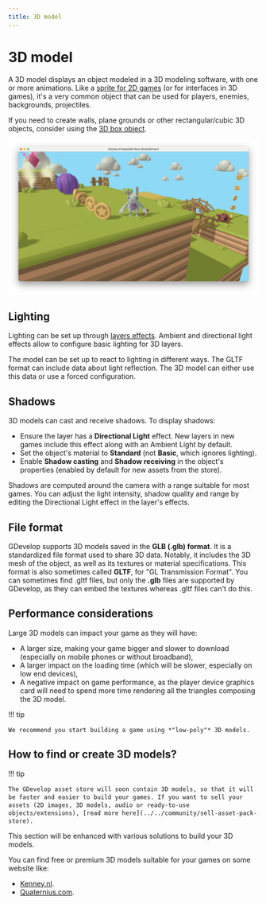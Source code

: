 ```yaml
---
title: 3D model
---
```

# 3D model

A 3D model displays an object modeled in a 3D modeling software, with one or more animations. Like a [sprite for 2D games](../sprite) (or for interfaces in 3D games), it's a very common object that can be used for players, enemies, backgrounds, projectiles.

If you need to create walls, plane grounds or other rectangular/cubic 3D objects, consider using the [3D box object](../3d-box).

![A 3D game with multiple 3D models](3d-platformer-shadows-models.png)

## Lighting

Lighting can be set up through [layers effects](../../interface/scene-editor/layer-effects). Ambient and directional light effects allow to configure basic lighting for 3D layers.

The model can be set up to react to lighting in different ways. The GLTF format can include data about light reflection. The 3D model can either use this data or use a forced configuration.

## Shadows

3D models can cast and receive shadows. To display shadows:

- Ensure the layer has a **Directional Light** effect. New layers in new games include this effect along with an Ambient Light by default.
- Set the object's material to **Standard** (not **Basic**, which ignores lighting).
- Enable **Shadow casting** and **Shadow receiving** in the object's properties (enabled by default for new assets from the store).

Shadows are computed around the camera with a range suitable for most games. You can adjust the light intensity, shadow quality and range by editing the Directional Light effect in the layer's effects.

## File format

GDevelop supports 3D models saved in the **GLB (.glb) format**. It is a standardized file format used to share 3D data. Notably, it includes the 3D mesh of the object, as well as its textures or material specifications. This format is also sometimes called **GLTF**, for "GL Transmission Format". You can sometimes find .gltf files, but only the **.glb** files are supported by GDevelop, as they can embed the textures whereas .gltf files can't do this.

## Performance considerations

Large 3D models can impact your game as they will have:

- A larger size, making your game bigger and slower to download (especially on mobile phones or without broadband),
- A larger impact on the loading time (which will be slower, especially on low end devices),
- A negative impact on game performance, as the player device graphics card will need to spend more time rendering all the triangles composing the 3D model.

!!! tip

    We recommend you start building a game using *"low-poly"* 3D models.

## How to find or create 3D models?

!!! tip

    The GDevelop asset store will soon contain 3D models, so that it will be faster and easier to build your games. If you want to sell your assets (2D images, 3D models, audio or ready-to-use objects/extensions), [read more here](../../community/sell-asset-pack-store).

This section will be enhanced with various solutions to build your 3D models.

You can find free or premium 3D models suitable for your games on some website like:

- [Kenney.nl](https://www.kenney.nl/assets/category:3D).
- [Quaternius.com](https://quaternius.com/index.html).
